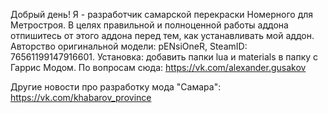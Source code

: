 Добрый день! Я - разработчик самарской перекраски Номерного для Метростроя.
В целях правильной и полноценной работы аддона отпишитесь от этого аддона перед тем, как устанавливать мой аддон.
Авторство оригинальной модели: pENsiOneR, SteamID: 76561199147916601.
Установка: добавить папки lua и materials в папку с Гаррис Модом.
По вопросам сюда: https://vk.com/alexander.gusakov



Другие новости про разработку мода "Самара": https://vk.com/khabarov_province
